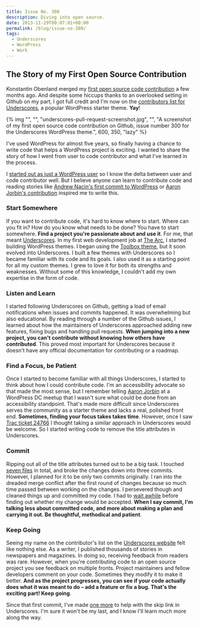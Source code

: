 ```yaml
---
title: Issue No. 300
description: Diving into open source.
date: 2013-11-29T00:07:01+00:00
permalink: /blog/issue-no-300/
tags:
  - Underscores
  - WordPress
  - Work
---
```


## The Story of my First Open Source Contribution

Konstantin Obenland merged my [first open source code contribution](https://github.com/Automattic/_s/pull/300) a few months ago. And despite some hiccups thanks to an overlooked setting in Github on my part, I got full credit and I'm now on the [contributors list for Underscores](http://underscores.me/#contribute), a popular WordPress starter theme. **Yay**!

{% img "", "", "underscores-pull-request-screenshot.jpg", "", "A screenshot of my first open source code contribution on Github, issue number 300 for the Underscores WordPress theme.", 600, 350, "lazy" %}

I've used WordPress for almost five years, so finally having a chance to write code that helps a WordPress project is exciting. I wanted to share the story of how I went from user to code contributor and what I've learned in the process.

I [started out as just a WordPress user](http://davidakennedy.com/2013/05/27/dear-wordpress/) so I know the delta between user and code contributor well. But I believe anyone can learn to contribute code and reading stories like [Andrew Nacin's first commit to WordPress](http://nacin.com/2010/11/16/one-year/) or [Aaron Jorbin's contribution](http://aaron.jorb.in/blog/2010/03/commit-the-story-of-writing-a-wordpress-patch/) inspired me to write this.

### Start Somewhere

If you want to contribute code, it's hard to know where to start. Where can you fit in? How do you know what needs to be done? You have to start somewhere. **Find a project you're passionate about and use it**. For me, that meant [Underscores](http://underscores.me/). In my first web development job at [The Arc](http://www.thearc.org), I started building WordPress themes. I began using the [Toolbox theme](http://wordpress.org/themes/toolbox), but it soon evolved into Underscores. I built a few themes with Underscores so I became familiar with its code and its goals. I also used it as a starting point for all my custom themes. I grew to love it for both its strengths and weaknesses. Without some of this knowledge, I couldn't add my own expertise in the form of code.

### Listen and Learn

I started following Underscores on Github, getting a load of email notifications when issues and commits happened. It was overwhelming but also educational. By reading through a number of the Github issues, I learned about how the maintainers of Underscores approached adding new features, fixing bugs and handling pull requests. **When jumping into a new project, you can't contribute without knowing how others have contributed**. This proved most important for Underscores because it doesn't have any official documentation for contributing or a roadmap.

### Find a Focus, be Patient

Once I started to become familiar with all things Underscores, I started to think about how I could contribute code. I'm an accessibility advocate so that made the most sense, but I remember telling [Aaron Jorbin](http://aaron.jorb.in/) at a WordPress DC meetup that I wasn't sure what could be done from an accessibility standpoint. That's made more difficult since Underscores serves the community as a starter theme and lacks a real, polished front end. **Sometimes, finding your focus takes takes time**. However, once I saw [Trac ticket 24766](http://core.trac.wordpress.org/ticket/24766) I thought taking a similar approach in Underscores would be welcome. So I started writing code to remove the title attributes in Underscores.

### Commit

Ripping out all of the title attributes turned out to be a big task. I touched [seven files](https://github.com/Automattic/_s/pull/300/files) in total, and broke the changes down into three commits. However, I planned for it to be only two commits originally. I ran into the dreaded merge conflict after the first round of changes because so much time passed between working on the changes. I persevered though and cleaned things up and committed my code. I had to [wait awhile](https://github.com/Automattic/_s/pull/300#issuecomment-23272821) before finding out whether my change would be accepted. **When I say commit, I'm talking less about committed code, and more about making a plan and carrying it out. Be thoughtful, methodical and patient**.

### Keep Going

Seeing my name on the contributor's list on the [Underscores website](http://underscores.me/) felt like nothing else. As a writer, I published thousands of stories in newspapers and magazines. In doing so, receiving feedback from readers was rare. However, when you're contributing code to an open source project you see feedback on multiple fronts. Project maintainers and fellow developers comment on your code. Sometimes they modify it to make it better. **And as the project progresses, you can see if your code actually does what it was meant to do – add a feature or fix a bug. That's the exciting part! Keep going**.

Since that first commit, I've made [one more](https://github.com/Automattic/_s/commit/3ae7a5e310922c1d563f758c3bf3d6a8af92d5b9) to help with the skip link in Underscores. I'm sure it won't be my last, and I know I'll learn much more along the way.
